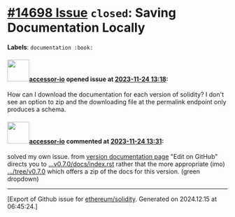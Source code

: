 # [\#14698 Issue](https://github.com/ethereum/solidity/issues/14698) `closed`: Saving Documentation Locally
**Labels**: `documentation :book:`


#### <img src="https://avatars.githubusercontent.com/u/147679457?u=165748bb2ebd29197fe66cd402960e206b672202&v=4" width="50">[accessor-io](https://github.com/accessor-io) opened issue at [2023-11-24 13:18](https://github.com/ethereum/solidity/issues/14698):


How can I download the documentation for each version of solidity? I don't see an option to zip and the downloading file at the permalink endpoint only produces a schema.



#### <img src="https://avatars.githubusercontent.com/u/147679457?u=165748bb2ebd29197fe66cd402960e206b672202&v=4" width="50">[accessor-io](https://github.com/accessor-io) commented at [2023-11-24 13:31](https://github.com/ethereum/solidity/issues/14698#issuecomment-1825682941):

solved my own issue.
from [version documentation page](https://docs.soliditylang.org/en/v0.8.23/)  "Edit on GitHub" directs you to [...v0.7.0/docs/index.rst](https://github.com/ethereum/solidity/blob/v0.7.0/docs/index.rst) rather that the more appropriate (imo) [.../tree/v0.7.0](
https://github.com/ethereum/solidity/tree/v0.7.0) which offers a zip of the docs for this version. (green dropdown)


-------------------------------------------------------------------------------



[Export of Github issue for [ethereum/solidity](https://github.com/ethereum/solidity). Generated on 2024.12.15 at 06:45:24.]
